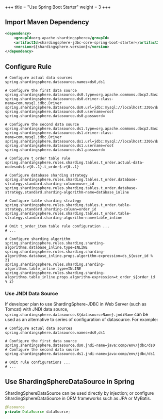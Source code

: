 +++
title = "Use Spring Boot Starter"
weight = 3
+++

## Import Maven Dependency

```xml
<dependency>
    <groupId>org.apache.shardingsphere</groupId>
    <artifactId>shardingsphere-jdbc-core-spring-boot-starter</artifactId>
    <version>${shardingsphere.version}</version>
</dependency>
```

## Configure Rule

```properties
# Configure actual data sources
spring.shardingsphere.datasource.names=ds0,ds1

# Configure the first data source
spring.shardingsphere.datasource.ds0.type=org.apache.commons.dbcp2.BasicDataSource
spring.shardingsphere.datasource.ds0.driver-class-name=com.mysql.jdbc.Driver
spring.shardingsphere.datasource.ds0.url=jdbc:mysql://localhost:3306/ds0
spring.shardingsphere.datasource.ds0.username=root
spring.shardingsphere.datasource.ds0.password=

# Configure the second data source
spring.shardingsphere.datasource.ds1.type=org.apache.commons.dbcp2.BasicDataSource
spring.shardingsphere.datasource.ds1.driver-class-name=com.mysql.jdbc.Driver
spring.shardingsphere.datasource.ds1.url=jdbc:mysql://localhost:3306/ds1
spring.shardingsphere.datasource.ds1.username=root
spring.shardingsphere.datasource.ds1.password=

# Configure t_order table rule
spring.shardingsphere.rules.sharding.tables.t_order.actual-data-nodes=ds$->{0..1}.t_order$->{0..1}

# Configure database sharding strategy
spring.shardingsphere.rules.sharding.tables.t_order.database-strategy.standard.sharding-column=user_id
spring.shardingsphere.rules.sharding.tables.t_order.database-strategy.standard.sharding-algorithm-name=database_inline

# Configure table sharding strategy
spring.shardingsphere.rules.sharding.tables.t_order.table-strategy.standard.sharding-column=order_id
spring.shardingsphere.rules.sharding.tables.t_order.table-strategy.standard.sharding-algorithm-name=table_inline

# Omit t_order_item table rule configuration ...
# ...

# Configure sharding algorithm
spring.shardingsphere.rules.sharding.sharding-algorithms.database_inline.type=INLINE
spring.shardingsphere.rules.sharding.sharding-algorithms.database_inline.props.algorithm-expression=ds_${user_id % 2}
spring.shardingsphere.rules.sharding.sharding-algorithms.table_inline.type=INLINE
spring.shardingsphere.rules.sharding.sharding-algorithms.table_inline.props.algorithm-expression=t_order_${order_id % 2}
```

### Use JNDI Data Source

If developer plan to use ShardingSphere-JDBC in Web Server (such as Tomcat) with JNDI data source, 
`spring.shardingsphere.datasource.${datasourceName}.jndiName` can be used as an alternative to series of configuration of datasource. 
For example:

```properties
# Configure actual data sources
spring.shardingsphere.datasource.names=ds0,ds1

# Configure the first data source
spring.shardingsphere.datasource.ds0.jndi-name=java:comp/env/jdbc/ds0
# Configure the second data source
spring.shardingsphere.datasource.ds1.jndi-name=java:comp/env/jdbc/ds1

# Omit rule configurations ...
# ...
```

## Use ShardingSphereDataSource in Spring

ShardingSphereDataSource can be used directly by injection; 
or configure ShardingSphereDataSource in ORM frameworks such as JPA or MyBatis.

```java
@Resource
private DataSource dataSource;
```
